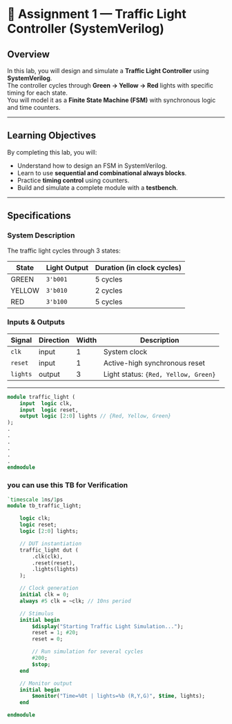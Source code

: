 # 🚦 Assignment 1 — Traffic Light Controller (SystemVerilog)

## Overview
In this lab, you will design and simulate a **Traffic Light Controller** using **SystemVerilog**.  
The controller cycles through **Green → Yellow → Red** lights with specific timing for each state.  
You will model it as a **Finite State Machine (FSM)** with synchronous logic and time counters.

---

## Learning Objectives
By completing this lab, you will:
- Understand how to design an FSM in SystemVerilog.
- Learn to use **sequential and combinational always blocks**.
- Practice **timing control** using counters.
- Build and simulate a complete module with a **testbench**.

---

## Specifications

### System Description
The traffic light cycles through 3 states:

| State | Light Output | Duration (in clock cycles) |
|--------|---------------|----------------------------|
| GREEN  | `3'b001`      | 5 cycles                  |
| YELLOW | `3'b010`      | 2 cycles                  |
| RED    | `3'b100`      | 5 cycles                  |


### Inputs & Outputs
| Signal | Direction | Width | Description |
|---------|------------|--------|-------------|
| `clk` | input | 1 | System clock |
| `reset` | input | 1 | Active-high synchronous reset |
| `lights` | output | 3 | Light status: `{Red, Yellow, Green}` |

---

``` systemverilog
module traffic_light (
    input  logic clk,
    input  logic reset,
    output logic [2:0] lights // {Red, Yellow, Green}
);
.
.
.
.
.
.
endmodule

```
### you can use this TB for Verification

``` systemverilog
`timescale 1ns/1ps
module tb_traffic_light;

    logic clk;
    logic reset;
    logic [2:0] lights;

    // DUT instantiation
    traffic_light dut (
        .clk(clk),
        .reset(reset),
        .lights(lights)
    );

    // Clock generation
    initial clk = 0;
    always #5 clk = ~clk; // 10ns period

    // Stimulus
    initial begin
        $display("Starting Traffic Light Simulation...");
        reset = 1; #20;
        reset = 0;

        // Run simulation for several cycles
        #200;
        $stop;
    end

    // Monitor output
    initial begin
        $monitor("Time=%0t | lights=%b (R,Y,G)", $time, lights);
    end

endmodule
```


